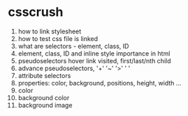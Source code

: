 # csscrush

1. how to link stylesheet
2. how to test css file is linked
3. what are selectors - element, class, ID
4. element, class, ID and inline style importance in html
5. pseudoselectors hover link visited, first/last/nth child
6. advance pseudoselectors, '+' '~' '>' ' '
7. attribute selectors
8. properties: color, background, positions, height, width ...
9. color
10. background color
11. background image

